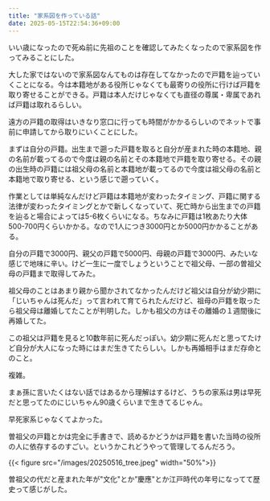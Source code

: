 ```yaml
---
title: "家系図を作っている話"
date: 2025-05-15T22:54:36+09:00
---
```


いい歳になったので死ぬ前に先祖のことを確認してみたくなったので家系図を作ってみることにした。

大した家ではないので家系図なんてものは存在してなかったので戸籍を辿っていくことになる。今は本籍地がある役所じゃなくても最寄りの役所に行けば戸籍を取り寄せることができる。戸籍は本人だけじゃなくても直径の尊属・卑属であれば戸籍は取れるらしい。

遠方の戸籍の取得はいきなり窓口に行っても時間がかかるらしいのでネットで事前に申請してから取りにいくことにした。

まずは自分の戸籍。出生まで遡った戸籍を取ると自分が産まれた時の本籍地、親の名前が載ってるので今度は親の名前とその本籍地で戸籍を取り寄せる。その親の出生時の戸籍には祖父母の名前と本籍地が載ってるので今度は祖父母の名前と本籍地で取り寄せる、という感じで遡っていく。

作業としては単純なんだけど戸籍は本籍地が変わったタイミング、戸籍に関する法律が変わったタイミングとかで新しくなっていて、死亡時から出生までの戸籍を辿ると場合によっては5-6枚くらいになる。ちなみに戸籍は1枚あたり大体500-700円くらいかかる。なので1人につき3000円とか5000円かかることがある。

自分の戸籍で3000円、親父の戸籍で5000円、母親の戸籍で3000円、みたいな感じで地味に辛い。けど一生に一度でしょうということで祖父母、一部の曽祖父母の戸籍まで取得してみた。

祖父母のことはあまり親から聞かされてなかったんだけど祖父は自分が幼少期に「じいちゃんは死んだ」って言われて育てられたんだけど、祖母の戸籍を取ったら祖父母は離婚してたことが判明した。しかも祖父の方はその離婚の１週間後に再婚してた。

この祖父は戸籍を見ると10数年前に死んだっぽい。幼少期に死んだと思ってたけど自分が大人になった時にはまだ生きてたらしい。しかも再婚相手はまだ存命とのこと。

複雑。

まぁ孫に言いたくはない話ではあるから理解はするけど、うちの家系は男は早死だと思ってたのにじいちゃん90歳くらいまで生きてるじゃん。

早死家系じゃなくてよかった。


曽祖父の戸籍とかは完全に手書きで、読めるかどうかは戸籍を書いた当時の役所の人に依存するのすごい。というかこれどうやって管理してるんだろう。

{{< figure src="/images/20250516_tree.jpeg" width="50%">}}

曽祖父の代だと産まれた年が"文化"とか”慶應"とか江戸時代の年号になってて歴史って感じがした。


